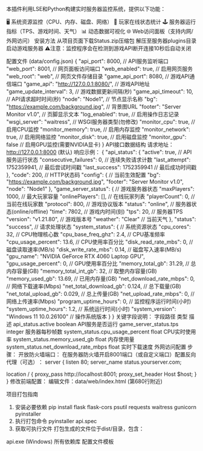 
本插件利用LSE和Python构建实时服务器监控系统，提供以下功能：

🖥️ 系统资源监控（CPU、内存、磁盘、网络）
👥 玩家在线状态统计
🕹️ 服务器运行指标（TPS、游戏时间、天气）
📊 动态数据可视化
🌐 Web访问面板（支持内网/外网访问）
安装方法
从项目页面下载Status.zip压缩包
解压至服务器plugins目录
启动游戏服务器
⚠️ ​​注意​​：监控程序会在检测到游戏API断开连接10秒后自动关闭

配置文件 (data/config.json)
{
    "api_port": 8000,           // API服务监听端口
    "web_port": 8001,           // 网页面板访问端口
    "web_enabled": true,        // 启用网页服务
    "web_root": "web",           // 网页文件存储目录
    "game_api_port": 8080,      // 游戏API通信端口
    "game_api": "http://127.0.0.1:8080/",  // 游戏API地址
    "game_update_interval": 3,  // 游戏数据更新间隔(秒)
    "game_api_timeout": 10,     // API请求超时时间(秒)
    "node": "Node1",            // 节点显示名称
    "bg": "https://example.com/background.jpg",  // 背景图URL
    "footer": "Server Monitor v1.0",   // 页脚显示文本
    "log_enabled": true,        // 启用操作日志记录
    "wsgi_server": "waitress",  // WSGI服务器类型(勿修改)
    "monitor_cpu": true,        // 启用CPU监控
    "monitor_memory": true,     // 启用内存监控
    "monitor_network": true,    // 启用网络监控
    "monitor_disk": true,       // 启用磁盘监控
    "monitor_gpu": false        // 启用GPU监控(需要NVIDIA显卡)
}
API接口数据结构
请求地址：http://127.0.0.1:8000 (默认)
响应示例：
{
  "api_status": {
    "active": true,             // API服务运行状态
    "consecutive_failures": 0,  // 连续失败请求计数
    "last_attempt": 1752359941, // 最后尝试时间戳
    "last_success": 1752359941  // 最后成功时间戳
  },
  "code": 200,                  // HTTP状态码
  "config": {                   // 当前生效配置
    "bg": "https://example.com/background.jpg",
    "footer": "Server Monitor v1.0",
    "node": "Node1"
  },
  "game_server_status": {       // 游戏服务器状态
    "maxPlayers": 1000,         // 最大玩家容量
    "onlinePlayers": [],        // 在线玩家列表
    "playerCount": 0,           // 当前在线玩家数
    "protocol": 800,            // 游戏协议版本
    "status": "online",         // 服务器状态(online/offline)
    "time": 7802,               // 游戏内时间(刻)
    "tps": 20,                  // 服务器TPS
    "version": "v1.21.80",      // 游戏版本号
    "weather": "Clear"          // 当前天气
  },
  "status": "success",          // 请求处理状态
  "system_status": {            // 系统资源状态
    "cpu_cores": 32,            // CPU物理核心数
    "cpu_base_freq_ghz": 2.4,   // CPU基准频率
    "cpu_usage_percent": 13.6,  // CPU使用率百分比
    "disk_read_rate_mbs": 0,    // 磁盘读取速率(MB/s)
    "disk_write_rate_mbs": 0.14, // 磁盘写入速率(MB/s)
    "gpu_name": "NVIDIA GeForce RTX 4060 Laptop GPU", 
    "gpu_usage_percent": 0,     // GPU使用率百分比
    "memory_total_gb": 31.29,   // 总内存容量(GB)
    "memory_total_int_gb": 32,  // 取整内存容量(GB)
    "memory_used_gb": 13.69,    // 已用内存量(GB)
    "net_download_rate_mbps": 0, // 网络下载速率(Mbps)
    "net_total_download_gb": 0.124, // 总下载量(GB)
    "net_total_upload_gb": 0.029,  // 总上传量(GB)
    "net_upload_rate_mbps": 0,  // 网络上传速率(Mbps)
    "program_uptime_hours": 0,  // 监控程序运行时间(小时)
    "system_uptime_hours": 1.2, // 系统运行时间(小时)
    "system_version": "Windows 11 10.0.26100" // 操作系统版本
  }
}
关键字段说明：
字段路径	类型	描述
api_status.active	boolean	API服务是否运行
game_server_status.tps	integer	服务器每秒帧数
system_status.cpu_usage_percent	float	CPU实时使用率
system_status.memory_used_gb	float	内存使用量
system_status.net_download_rate_mbps	float	实时下载速度
外网访问配置
步骤：
​​开放防火墙端口​​：
在服务器防火墙开启8001端口（或自定义端口）
​​配置反向代理（可选）​​：
server {
  listen 80;
  server_name status.yourserver.com;
  
  location / {
     proxy_pass http://localhost:8001;
     proxy_set_header Host $host;
  }
}
​​修改前端配置​​：
编辑文件：data/web/index.html (第680行附近)
<script>
   // ======== API地址配置 ========
   const config = {
       apiUrl: "http://your-public-ip:8000", // 改为实际公网地址
       refreshInterval: 1000,               // 数据刷新频率(ms)
       maxDataPoints: 30                    // 图表显示点数
   };
</script>
项目打包指南
1. 安装必要依赖
pip install flask flask-cors psutil requests waitress gunicorn pyinstaller
2. 执行打包命令
pyinstaller api.spec
3. 获取可执行文件
打包生成的文件位于dist/目录，包含：

api.exe (Windows)
所有依赖库
配置文件模板
